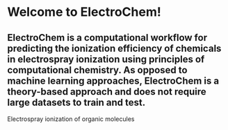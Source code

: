 # Welcome to ElectroChem!

## ElectroChem is a computational workflow for predicting the ionization efficiency of chemicals in electrospray ionization using principles of computational chemistry. As opposed to machine learning approaches, ElectroChem is a theory-based approach and does not require large datasets to train and test. 

Electrospray ionization of organic molecules
